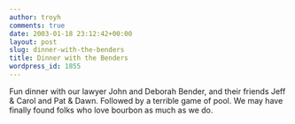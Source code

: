 ```yaml
---
author: troyh
comments: true
date: 2003-01-18 23:12:42+00:00
layout: post
slug: dinner-with-the-benders
title: Dinner with the Benders
wordpress_id: 1855
---
```


Fun dinner with our lawyer John and Deborah Bender, and their friends Jeff & Carol and Pat & Dawn.  Followed by a terrible game of pool.  We may have finally found folks who love bourbon as much as we do.
